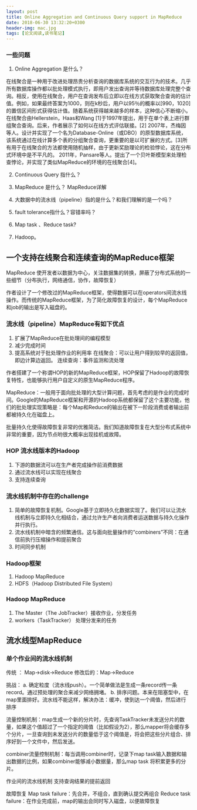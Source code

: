 ```yaml
---
layout: post
title: Online Aggregation and Continuous Query support in MapReduce
date: 2018-06-30 13:32:20+0300
header-img: mac.jpg
tags: [论文阅读,读书笔记]
---
```

### 一些问题
1. Online Aggregation 是什么？

在线聚合是一种用于改进处理昂贵分析查询的数据库系统的交互行为的技术。几乎所有数据库操作都以批处理模式执行，即用户发出查询并等待数据库处理完整个查询。相反，使用在线聚合，用户在查询发布后立即以在线方式获取聚合查询的估计值。例如，如果最终答案为1000，则在k秒后，用户以95％的概率以[990，1020]的置信区间形式获得估计值。随着系统获得越来越多的样本，这种信心不断缩小。
在线聚合由Hellerstein，Haas和Wang [1]于1997年提出，用于在单个表上进行群组聚合查询。后来，作者展示了如何以在线方式评估联接。[2] 2007年，杰梅因等人。设计并实现了一个名为Database-Online（或DBO）的原型数据库系统，该系统通过在线计算多个表的分组聚合查询，更重要的是以可扩展的方式。[3]所有用于在线聚合的方法都使用随机抽样，由于更新奖励理论的检验悖论，这在分布式环境中是不平凡的。 2011年，Pansare等人。提出了一个贝叶斯模型来处理检查悖论，并实现了类似MapReduce的环境的在线聚合[4]。

2. Continuous Query 指什么？

3. MapReduce 是什么？
MapReduce详解
4. 大数据中的流水线（pipeline）指的是什么？和我们理解的是一个吗？
5. fault tolerance指什么？容错率吗？
6. Map task 、Reduce task?
7. Hadoop。

## 一个支持在线聚合和连续查询的MapReduce框架

MapReduce  使开发者以数据为中心，关注数据集的转换，屏蔽了分布式系统的一些细节（分布执行，网络通信，协作，故障恢复）

作者设计了一个修改过的MapReduce框架，使得数据可以在operators间流水线操作。而传统的MapReduce框架，为了简化故障恢复的设计，每个MapReduce和job的输出是写入磁盘的。

### 流水线（pipeline）MapReduce有如下优点
1. 扩展了MapReduce在批处理间的编程模型
2. 减少完成时间
3. 提高系统对于批处理作业的利用率
在线聚合：可以让用户得到较早的返回值，即边计算边返回。
连续查询：事件监测和流处理

作者搭建了一个称谓HOP的新的MapReduce框架，HOP保留了Hadoop的故障恢复特性，也能够执行用户自定义的原生MapReduce程序。

MapReduce：一般用于面向批处理的大型计算问题，首先考虑的是作业的完成时间。Google的MapReduce框架和开源的Hadoop系统都保留了这个主要功能，他们的批处理实现策略是：每个Map和Reduce的输出在被下一阶段消费或者输出前都被持久化在磁盘上。

批量持久化使得故障恢复非常的优雅简洁。我们知道故障恢复在大型分布式系统中非常的重要，因为节点哟很大概率出现挂机或故障。


### HOP 流水线版本的Hadoop
1. 下游的数据流可以在生产者完成操作前消费数据
2. 通过流水线可以实现在线聚合
3. 支持连续查询


### 流水线机制中存在的challenge
1. 简单的故障恢复机制。Google基于立即持久化数据实现了。我们可以让流水线机制与立即持久化相结合，通过允许生产者向消费者运送数据与持久化操作并行执行。
2. 流水线机制中暗含的频繁通信。这与面向批量操作的“combiners”不同：在通信前执行压缩操作和提前聚合
3. 时间同步机制



### Hadoop框架
1. Hadoop MapReduce
2. HDFS（Hadoop Distributed File System）

### Hadoop MapReduce
1. The Master（The JobTracker）接收作业，分发任务
2. workers（TaskTracker） 处理分发来的任务

## 流水线型MapReduce

### 单个作业间的流水线机制

传统 ： Map->disk->Reduce
修改后的：Map->Reduce

挑战：
	a. 确定粒度（流水线push）。一个简单做法是生成一条record传一条record。通过预处理的聚合来减少网络拥堵。
	b. 排序问题。本来在阻塞型中，在map里面排好。流水线不能这样，解决办法：缓冲，使到达一个阈值，然后进行排序

流量控制机制：map生成一个新的分片时，先查询TaskTracker未发送分片的数量，如果这个值超过了一个指定的阈值（比如假设为2），那么mapper将会缓存多个分片，一旦查询到未发送分片的数量低于这个阈值是，将会把这些分片组合、排序好到一个文件中，然后发送。

combiner流量控制机制：每当调用combiner时，记录下map task输入数据和输出数据的比例，如果combiner能够减小数据量，那么map task 将积累更多的分片。

作业间的流水线机制
	 支持查询结果的提前返回

故障恢复
	Map task failure：先合并，不组合，直到确认提交再组合
	Reduce task failure：在作业完成前，map的输出会同时写入磁盘，以便故障恢复
